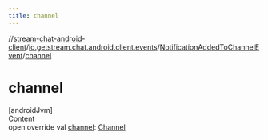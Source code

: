 ```yaml
---
title: channel
---
```

//[stream-chat-android-client](../../../index.md)/[io.getstream.chat.android.client.events](../index.md)/[NotificationAddedToChannelEvent](index.md)/[channel](channel.md)



# channel  
[androidJvm]  
Content  
open override val [channel](channel.md): [Channel](../../io.getstream.chat.android.client.models/Channel/index.md)  



